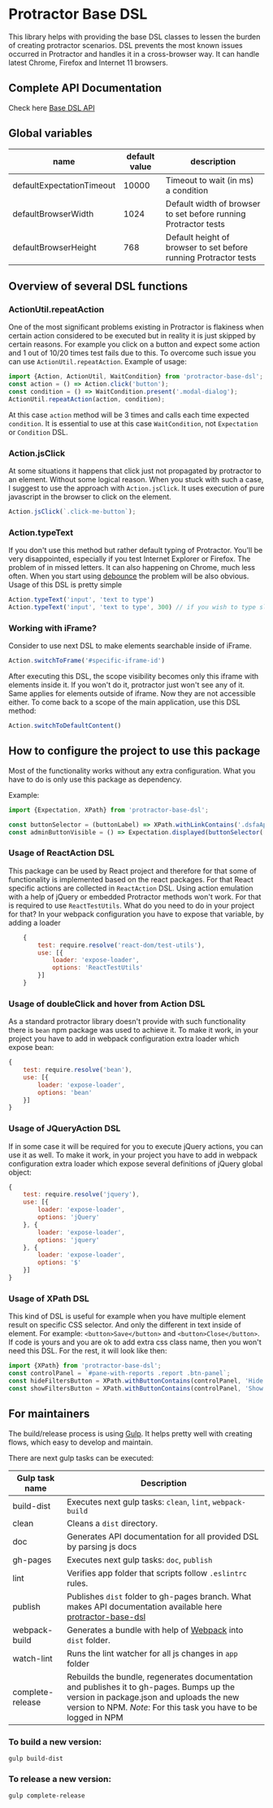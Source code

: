 # Protractor Base DSL

This library helps with providing the base DSL classes to lessen the burden of creating protractor scenarios.
DSL prevents the most known issues occurred in Protractor and handles it in a cross-browser way.
It can handle latest Chrome, Firefox and Internet 11 browsers. 

## Complete API Documentation

Check here [Base DSL API](https://acierto.github.io/protractor-base-dsl/)

## Global variables

|name|default value|description|
|---|---|---|
|defaultExpectationTimeout|10000|Timeout to wait (in ms) a condition|
|defaultBrowserWidth|1024|Default width of browser to set before running Protractor tests|
|defaultBrowserHeight|768|Default height of browser to set before running Protractor tests|

## Overview of several DSL functions

### ActionUtil.repeatAction

One of the most significant problems existing in Protractor is flakiness when certain action considered to be executed
but in reality it is just skipped by certain reasons. For example you click on a button and expect some action and 
1 out of 10/20 times test fails due to this. To overcome such issue you can use `ActionUtil.repeatAction`. Example
of usage:

```javascript
import {Action, ActionUtil, WaitCondition} from 'protractor-base-dsl';
const action = () => Action.click('button');
const condition = () => WaitCondition.present('.modal-dialog');
ActionUtil.repeatAction(action, condition);
```

At this case `action` method will be 3 times and calls each time expected `condition`. It is essential to use at this
case `WaitCondition`, not `Expectation` or `Condition` DSL. 

### Action.jsClick

At some situations it happens that click just not propagated by protractor to an element. Without some logical reason.
When you stuck with such a case, I suggest to use the approach with `Action.jsClick`. It uses execution of pure javascript
in the browser to click on the element. 

```javascript
Action.jsClick(`.click-me-button`);
```

### Action.typeText

If you don't use this method but rather default typing of Protractor. You'll be very disappointed, especially if you 
test Internet Explorer or Firefox. The problem of in missed letters. It can also happening on Chrome, much less
often. When you start using [debounce](https://www.npmjs.com/package/debounce) the problem will be also obvious.
Usage of this DSL is pretty simple

```javascript
Action.typeText('input', 'text to type')
Action.typeText('input', 'text to type', 300) // if you wish to type slower, by default it is 100 ms.
```

### Working with iFrame?

Consider to use next DSL to make elements searchable inside of iFrame.

```javascript
Action.switchToFrame('#specific-iframe-id')
```
After executing this DSL, the scope visibility becomes only this iframe with elements inside it. If you won't do it,
protractor just won't see any of it. Same applies for elements outside of iframe. Now they are not accessible either.
To come back to a scope of the main application, use this DSL method:  

```javascript
Action.switchToDefaultContent()
```

## How to configure the project to use this package

Most of the functionality works without any extra configuration. What you have to do is only use this package 
as dependency. 

Example:

```javascript
import {Expectation, XPath} from 'protractor-base-dsl';

const buttonSelector = (buttonLabel) => XPath.withLinkContains('.dsfaApp .nav', buttonLabel);
const adminButtonVisible = () => Expectation.displayed(buttonSelector('Admin'));
```

### Usage of ReactAction DSL

This package can be used by React project and therefore for that some of functionality is implemented based on the react
packages. For that React specific actions are collected in `ReactAction` DSL. Using action emulation
with a help of jQuery or embedded Protractor methods won't work. For that is required to use `ReactTestUtils`. 
What do you need to do in your project for that? 
In your webpack configuration you have to expose that variable, by adding a loader

```javascript
    {
        test: require.resolve('react-dom/test-utils'),
        use: [{
            loader: 'expose-loader',
            options: 'ReactTestUtils'
        }]
    }
```

### Usage of doubleClick and hover from Action DSL

As a standard protractor library doesn't provide with such functionality there is `bean` npm package was used to 
achieve it. To make it work, in your project you have to add in webpack configuration extra loader which expose 
bean:

```javascript
{
    test: require.resolve('bean'),
    use: [{
        loader: 'expose-loader',
        options: 'bean'
    }]
}
```

### Usage of JQueryAction DSL

If in some case it will be required for you to execute jQuery actions, you can use it as well. To make it work, 
in your project you have to add in webpack configuration extra loader which expose several definitions of jQuery 
global object:

```javascript
{
    test: require.resolve('jquery'),
    use: [{
        loader: 'expose-loader',
        options: 'jQuery'
    }, {
        loader: 'expose-loader',
        options: 'jquery'
    }, {
        loader: 'expose-loader',
        options: '$'
    }]
}
```

### Usage of XPath DSL

This kind of DSL is useful for example when you have multiple element result on specific CSS selector.
And only the different in text inside of element.
For example: `<button>Save</button>` and `<button>Close</button>`. If code is yours and you are ok 
to add extra css class name, then you won't need this DSL. For the rest, it will look like then:

```javascript
import {XPath} from 'protractor-base-dsl';
const controlPanel = `#pane-with-reports .report .btn-panel`;
const hideFiltersButton = XPath.withButtonContains(controlPanel, 'Hide filters');
const showFiltersButton = XPath.withButtonContains(controlPanel, 'Show filters');
``` 

## For maintainers

The build/release process is using [Gulp](https://gulpjs.com/). It helps pretty well with creating flows, which 
easy to develop and maintain.

There are next gulp tasks can be executed:

|Gulp task name|Description|
|---|---|
|build-dist|Executes next gulp tasks: `clean`, `lint`, `webpack-build` |
|clean|Cleans a `dist` directory.|
|doc|Generates API documentation for all provided DSL by parsing js docs|
|gh-pages|Executes next gulp tasks: `doc`, `publish` |
|lint|Verifies app folder that scripts follow `.eslintrc` rules.| 
|publish|Publishes `dist` folder to gh-pages branch. What makes API documentation available here [protractor-base-dsl](https://acierto.github.io/protractor-base-dsl/)|
|webpack-build|Generates a bundle with help of [Webpack](https://webpack.js.org/) into `dist` folder.|
|watch-lint|Runs the lint watcher for all js changes in `app` folder|
|complete-release|Rebuilds the bundle, regenerates documentation and publishes it to gh-pages. Bumps up the version in package.json and uploads the new version to NPM. *Note*: For this task you have to be logged in NPM|

### To build a new version:

`gulp build-dist`

### To release a new version:

`gulp complete-release`
